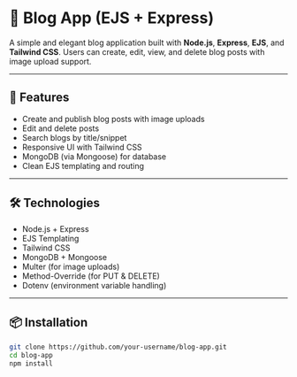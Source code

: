 # 📝 Blog App (EJS + Express)

A simple and elegant blog application built with **Node.js**, **Express**, **EJS**, and **Tailwind CSS**. Users can create, edit, view, and delete blog posts with image upload support.

---

## 🚀 Features

- Create and publish blog posts with image uploads
- Edit and delete posts
- Search blogs by title/snippet
- Responsive UI with Tailwind CSS
- MongoDB (via Mongoose) for database
- Clean EJS templating and routing

---

## 🛠️ Technologies

- Node.js + Express
- EJS Templating
- Tailwind CSS
- MongoDB + Mongoose
- Multer (for image uploads)
- Method-Override (for PUT & DELETE)
- Dotenv (environment variable handling)

---

## 📦 Installation

```bash
git clone https://github.com/your-username/blog-app.git
cd blog-app
npm install
